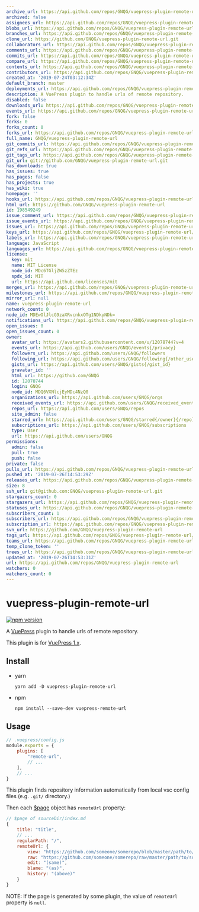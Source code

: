 ```yaml
---
archive_url: https://api.github.com/repos/GNQG/vuepress-plugin-remote-url/{archive_format}{/ref}
archived: false
assignees_url: https://api.github.com/repos/GNQG/vuepress-plugin-remote-url/assignees{/user}
blobs_url: https://api.github.com/repos/GNQG/vuepress-plugin-remote-url/git/blobs{/sha}
branches_url: https://api.github.com/repos/GNQG/vuepress-plugin-remote-url/branches{/branch}
clone_url: https://github.com/GNQG/vuepress-plugin-remote-url.git
collaborators_url: https://api.github.com/repos/GNQG/vuepress-plugin-remote-url/collaborators{/collaborator}
comments_url: https://api.github.com/repos/GNQG/vuepress-plugin-remote-url/comments{/number}
commits_url: https://api.github.com/repos/GNQG/vuepress-plugin-remote-url/commits{/sha}
compare_url: https://api.github.com/repos/GNQG/vuepress-plugin-remote-url/compare/{base}...{head}
contents_url: https://api.github.com/repos/GNQG/vuepress-plugin-remote-url/contents/{+path}
contributors_url: https://api.github.com/repos/GNQG/vuepress-plugin-remote-url/contributors
created_at: '2019-07-24T03:12:34Z'
default_branch: master
deployments_url: https://api.github.com/repos/GNQG/vuepress-plugin-remote-url/deployments
description: A VuePress plugin to handle urls of remote repository.
disabled: false
downloads_url: https://api.github.com/repos/GNQG/vuepress-plugin-remote-url/downloads
events_url: https://api.github.com/repos/GNQG/vuepress-plugin-remote-url/events
fork: false
forks: 0
forks_count: 0
forks_url: https://api.github.com/repos/GNQG/vuepress-plugin-remote-url/forks
full_name: GNQG/vuepress-plugin-remote-url
git_commits_url: https://api.github.com/repos/GNQG/vuepress-plugin-remote-url/git/commits{/sha}
git_refs_url: https://api.github.com/repos/GNQG/vuepress-plugin-remote-url/git/refs{/sha}
git_tags_url: https://api.github.com/repos/GNQG/vuepress-plugin-remote-url/git/tags{/sha}
git_url: git://github.com/GNQG/vuepress-plugin-remote-url.git
has_downloads: true
has_issues: true
has_pages: false
has_projects: true
has_wiki: true
homepage: ''
hooks_url: https://api.github.com/repos/GNQG/vuepress-plugin-remote-url/hooks
html_url: https://github.com/GNQG/vuepress-plugin-remote-url
id: 198549249
issue_comment_url: https://api.github.com/repos/GNQG/vuepress-plugin-remote-url/issues/comments{/number}
issue_events_url: https://api.github.com/repos/GNQG/vuepress-plugin-remote-url/issues/events{/number}
issues_url: https://api.github.com/repos/GNQG/vuepress-plugin-remote-url/issues{/number}
keys_url: https://api.github.com/repos/GNQG/vuepress-plugin-remote-url/keys{/key_id}
labels_url: https://api.github.com/repos/GNQG/vuepress-plugin-remote-url/labels{/name}
language: JavaScript
languages_url: https://api.github.com/repos/GNQG/vuepress-plugin-remote-url/languages
license:
  key: mit
  name: MIT License
  node_id: MDc6TGljZW5zZTEz
  spdx_id: MIT
  url: https://api.github.com/licenses/mit
merges_url: https://api.github.com/repos/GNQG/vuepress-plugin-remote-url/merges
milestones_url: https://api.github.com/repos/GNQG/vuepress-plugin-remote-url/milestones{/number}
mirror_url: null
name: vuepress-plugin-remote-url
network_count: 0
node_id: MDEwOlJlcG9zaXRvcnkxOTg1NDkyNDk=
notifications_url: https://api.github.com/repos/GNQG/vuepress-plugin-remote-url/notifications{?since,all,participating}
open_issues: 0
open_issues_count: 0
owner:
  avatar_url: https://avatars2.githubusercontent.com/u/12078744?v=4
  events_url: https://api.github.com/users/GNQG/events{/privacy}
  followers_url: https://api.github.com/users/GNQG/followers
  following_url: https://api.github.com/users/GNQG/following{/other_user}
  gists_url: https://api.github.com/users/GNQG/gists{/gist_id}
  gravatar_id: ''
  html_url: https://github.com/GNQG
  id: 12078744
  login: GNQG
  node_id: MDQ6VXNlcjEyMDc4NzQ0
  organizations_url: https://api.github.com/users/GNQG/orgs
  received_events_url: https://api.github.com/users/GNQG/received_events
  repos_url: https://api.github.com/users/GNQG/repos
  site_admin: false
  starred_url: https://api.github.com/users/GNQG/starred{/owner}{/repo}
  subscriptions_url: https://api.github.com/users/GNQG/subscriptions
  type: User
  url: https://api.github.com/users/GNQG
permissions:
  admin: false
  pull: true
  push: false
private: false
pulls_url: https://api.github.com/repos/GNQG/vuepress-plugin-remote-url/pulls{/number}
pushed_at: '2019-07-26T14:53:29Z'
releases_url: https://api.github.com/repos/GNQG/vuepress-plugin-remote-url/releases{/id}
size: 8
ssh_url: git@github.com:GNQG/vuepress-plugin-remote-url.git
stargazers_count: 0
stargazers_url: https://api.github.com/repos/GNQG/vuepress-plugin-remote-url/stargazers
statuses_url: https://api.github.com/repos/GNQG/vuepress-plugin-remote-url/statuses/{sha}
subscribers_count: 1
subscribers_url: https://api.github.com/repos/GNQG/vuepress-plugin-remote-url/subscribers
subscription_url: https://api.github.com/repos/GNQG/vuepress-plugin-remote-url/subscription
svn_url: https://github.com/GNQG/vuepress-plugin-remote-url
tags_url: https://api.github.com/repos/GNQG/vuepress-plugin-remote-url/tags
teams_url: https://api.github.com/repos/GNQG/vuepress-plugin-remote-url/teams
temp_clone_token: ''
trees_url: https://api.github.com/repos/GNQG/vuepress-plugin-remote-url/git/trees{/sha}
updated_at: '2019-07-26T14:53:31Z'
url: https://api.github.com/repos/GNQG/vuepress-plugin-remote-url
watchers: 0
watchers_count: 0
---
```


# vuepress-plugin-remote-url

[![npm version](https://badge.fury.io/js/vuepress-plugin-remote-url.svg)](https://badge.fury.io/js/vuepress-plugin-remote-url)

A [VuePress](https://github.com/vuejs/vuepress) plugin to handle urls of remote repository.

This plugin is for [VuePress 1.x](https://v1.vuepress.vuejs.org/).

## Install

* yarn

    `yarn add -D vuepress-plugin-remote-url`

* npm

    `npm install --save-dev vuepress-remote-url`

## Usage

```javascript
// .vuepress/config.js
module.exports = {
    plugins: [
        "remote-url",
        // ...
    ],
    // ...
}
```

This plugin finds repository information automatically from local vsc config files (e.g. `.git/` directory.)

Then each [$page](https://v1.vuepress.vuejs.org/guide/global-computed.html#page) object has `remoteUrl` property:

```javascript
// $page of sourceDir/index.md
{
    title: "title",
    // ...
    regularPath: "/",
    remoteUrl: {
        view: "https://github.com/someone/somerepo/blob/master/path/to/sourceDir/index.md",
        raw: "https://github.com/someone/somerepo/raw/master/path/to/sourceDir/index.md",
        edit: "(same)",
        blame: "(as)",
        history: "(above)"
    }
}
```

NOTE: If the page is generated by some plugin, the value of `remoteUrl` property is `null`.
